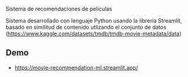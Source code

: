Sistema de recomendaciones de peliculas

Sistema desarrollado con lenguaje Python usando la libreria Streamlit, basado en similitud de contenido utlizando el conjunto de datos (https://www.kaggle.com/datasets/tmdb/tmdb-movie-metadata/data)

Demo
------------
- https://movie-recommendation-ml.streamlit.app/
